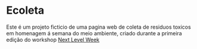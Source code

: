 # Ecoleta

Este é um projeto ficticio de uma pagina web de coleta de residuos toxicos em homenagem á semana do meio ambiente, criado durante a primeira edição do workshop [Next Level Week](https://nextlevelweek.com/)
